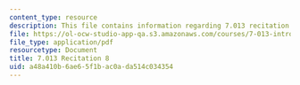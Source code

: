 ```yaml
---
content_type: resource
description: This file contains information regarding 7.013 recitation 8.
file: https://ol-ocw-studio-app-qa.s3.amazonaws.com/courses/7-013-introductory-biology-spring-2013/a48a410b6ae65f1bac0ada514c034354_MIT7_013S12_Recitation_8.pdf
file_type: application/pdf
resourcetype: Document
title: 7.013 Recitation 8
uid: a48a410b-6ae6-5f1b-ac0a-da514c034354
---
```

